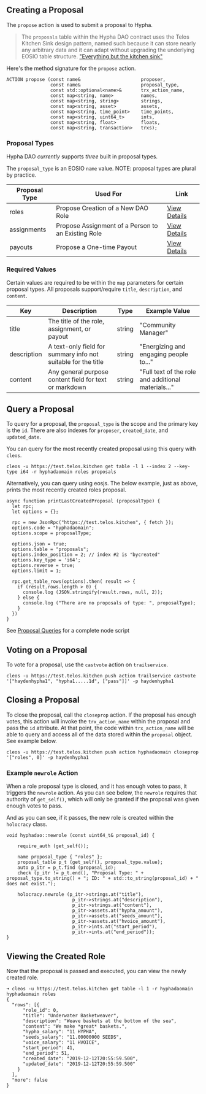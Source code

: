 ## Creating a Proposal
The ```propose``` action is used to submit a proposal to Hypha. 

> The ```proposals``` table within the Hypha DAO contract uses the Telos Kitchen Sink design pattern, named such because it can store nearly any arbitrary data and it can adapt without upgrading the underlying EOSIO table structure.  ["Everything but the kitchen sink"](https://idioms.thefreedictionary.com/everything+but+the+kitchen+sink)

Here's the method signature for the ```propose``` action.
```
ACTION propose (const name&                		 proposer, 
                const name&                      proposal_type,
                const std::optional<name>&       trx_action_name,
                const map<string, name> 		 names,
                const map<string, string>        strings,
                const map<string, asset>         assets,
                const map<string, time_point>    time_points,
                const map<string, uint64_t>      ints,
                const map<string, float>         floats,
                const map<string, transaction>   trxs);

```

### Proposal Types
Hypha DAO *currently* supports *three* built in proposal types.

The ```proposal_type``` is an EOSIO ```name``` value. NOTE: proposal types are plural by practice.

Proposal Type   | Used For                                                   | Link
--------------- | ------------------------------------------------------------- | ------
roles           | Propose Creation of a New DAO Role                 | [View Details](proposals/roles.md)
assignments     | Propose Assignment of a Person to an Existing Role | [View Details](proposals/assignments.md)
payouts         | Propose a One-time Payout                 | [View Details](proposals/payouts.md)

### Required Values
Certain values are required to be within the ```map``` parameters for certain proposal types.   All proposals support/require ```title```, ```description```, and ```content```.  

Key         | Description                                                   | Type      | Example Value
----------- | ------------------------------------------------------------- | --------- | ------------------
title       | The title of the role, assignment, or payout                  | string    | "Community Manager"
description | A text-only field for summary info not suitable for the title | string    | "Energizing and engaging people to..."
content     | Any general purpose content field for text or markdown        | string    | "Full text of the role and additional materials..."


## Query a Proposal
To query for a proposal, the ```proposal_type``` is the scope and the primary key is the ```id```.  There are also indexes for ```proposer```, ```created_date```, and ```updated_date```.

You can query for the most recently created proposal using this query with ```cleos```.
```
cleos -u https://test.telos.kitchen get table -l 1 --index 2 --key-type i64 -r hyphadaomain roles proposals
```

Alternatively, you can query using eosjs. The below example, just as above, prints the most recently created roles proposal.
```
async function printLastCreatedProposal (proposalType) {
  let rpc;
  let options = {};

  rpc = new JsonRpc("https://test.telos.kitchen", { fetch });
  options.code = "hyphadaomain";
  options.scope = proposalType; 

  options.json = true;
  options.table = "proposals";
  options.index_position = 2; // index #2 is "bycreated"
  options.key_type = 'i64';
  options.reverse = true;
  options.limit = 1;
  
  rpc.get_table_rows(options).then( result => {
    if (result.rows.length > 0) {
      console.log (JSON.stringify(result.rows, null, 2));
    } else {
      console.log ("There are no proposals of type: ", proposalType);
    }
  })
}
```
See [Proposal Queries](proposals/eosjs-queries.md) for a complete node script


## Voting on a Proposal
To vote for a proposal, use the ```castvote``` action on ```trailservice```.

```
cleos -u https://test.telos.kitchen push action trailservice castvote '["haydenhypha1", "hypha1.....1d", ["pass"]]' -p haydenhypha1
```

## Closing a Proposal
To close the proposal, call the ```closeprop``` action.  If the proposal has enough votes, this action will invoke the ```trx_action_name``` within the proposal and pass the ```id``` attribute.  At that point, the code within ```trx_action_name``` will be able to query and access all of the data stored within the ```proposal``` object. See example below. 

```
cleos -u https://test.telos.kitchen push action hyphadaomain closeprop '["roles", 0]' -p haydenhypha1
```

### Example ```newrole``` Action
When a role proposal type is closed, and it has enough votes to pass, it triggers the ```newrole``` action.  As you can see below, the ```newrole``` requires that authority of ```get_self()```, which will only be granted if the proposal was given enough votes to pass.  

And as you can see, if it passes, the new role is created within the ```holocracy``` class.

```
void hyphadao::newrole (const uint64_t& proposal_id) {

   	require_auth (get_self());

	name proposal_type { "roles" };
	proposal_table p_t (get_self(), proposal_type.value);
	auto p_itr = p_t.find (proposal_id);
	check (p_itr != p_t.end(), "Proposal Type: " + proposal_type.to_string() + "; ID: " + std::to_string(proposal_id) + " does not exist.");

	holocracy.newrole (p_itr->strings.at("title"),
						p_itr->strings.at("description"),
						p_itr->strings.at("content"),
						p_itr->assets.at("hypha_amount"),
						p_itr->assets.at("seeds_amount"),
						p_itr->assets.at("hvoice_amount"),
						p_itr->ints.at("start_period"),
						p_itr->ints.at("end_period"));
}
```

## Viewing the Created Role
Now that the proposal is passed and executed, you can view the newly created role.

```
➜ cleos -u https://test.telos.kitchen get table -l 1 -r hyphadaomain hyphadaomain roles
{
  "rows": [{
      "role_id": 0,
      "title": "Underwater Basketweaver",
      "description": "Weave baskets at the bottom of the sea",
      "content": "We make *great* baskets.",
      "hypha_salary": "11 HYPHA",
      "seeds_salary": "11.00000000 SEEDS",
      "voice_salary": "11 HVOICE",
      "start_period": 41,
      "end_period": 51,
      "created_date": "2019-12-12T20:55:59.500",
      "updated_date": "2019-12-12T20:55:59.500"
    }
  ],
  "more": false
}
```

